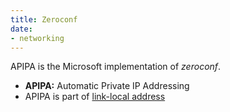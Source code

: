 ```yaml
---
title: Zeroconf
date: 
- networking
---
```


APIPA is the Microsoft implementation of *zeroconf*.

- **APIPA:** Automatic Private IP Addressing
- APIPA is part of [link-local address](2021-06-10--05-21-30Z--link-local_address.md)

